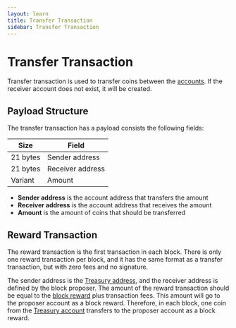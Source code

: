 ```yaml
---
layout: learn
title: Transfer Transaction
sidebar: Transfer Transaction
---
```


# Transfer Transaction

Transfer transaction is used to transfer coins between the [accounts](https://docs.pactus.org/docs/concepts/blockchain/account/).
If the receiver account does not exist, it will be created.

## Payload Structure

The transfer transaction has a payload consists the following fields:

| Size     | Field            |
| -------- | ---------------- |
| 21 bytes | Sender address   |
| 21 bytes | Receiver address |
| Variant  | Amount           |

- **Sender address** is the account address that transfers the amount
- **Receiver address** is the account address that receives the amount
- **Amount** is the amount of coins that should be transferred

## Reward Transaction

The reward transaction is the first transaction in each block. There is only one reward transaction
per block, and it has the same format as a transfer transaction, but with zero fees and no signature.

The sender address is the [Treasury address](https://docs.pactus.org/docs/concepts/blockchain/address#treasury-address),
and the receiver address is defined by the block proposer.
The amount of the reward transaction should be equal to the
[block reward](https://docs.pactus.org/docs/concepts/blockchain/incentive/#flat-reward) plus transaction fees.
This amount will go to the proposer account as a block reward.
Therefore, in each block, one coin from the
[Treasury account](https://docs.pactus.org/docs/concepts/blockchain/account#treasury-account) transfers to
the proposer account as a block reward.
